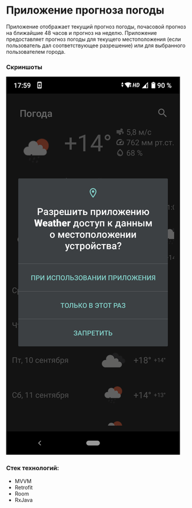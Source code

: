 # Приложение прогноза погоды
Приложение отображает текущий прогноз погоды, почасовой прогноз на ближайшие 48 часов и прогноз на неделю. Приложение предоставляет прогноз погоды для текущего местоположения (если пользователь дал соответствующее разрешение) или для выбранного пользователем города. 

### Скриншоты
![screenshot](/readme_assets/Screenshot_1.png "Запрашиваем разрешение")
### Стек технологий: 
- MVVM
- Retrofit
- Room
- RxJava
